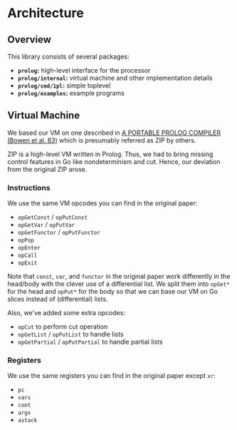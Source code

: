 # Architecture

## Overview

This library consists of several packages:

- **`prolog`:** high-level interface for the processor
- **`prolog/internal`:** virtual machine and other implementation details
- **`prolog/cmd/1pl`:** simple toplevel
- **`prolog/examples`:** example programs

## Virtual Machine

We based our VM on one described in [A PORTABLE PROLOG COMPILER (Bowen et al. 83)](http://www.softwarepreservation.org/projects/prolog/lisbon/lpw83/p74-Bowen.pdf) which is presumably referred as ZIP by others.

ZIP is a high-level VM written in Prolog.
Thus, we had to bring missing control features in Go like nondeterminism and cut.
Hence, our deviation from the original ZIP arose.

### Instructions

We use the same VM opcodes you can find in the original paper:

- `opGetConst` / `opPutConst`
- `opGetVar` / `opPutVar`
- `opGetFunctor` / `opPutFunctor`
- `opPop`
- `opEnter`
- `opCall`
- `opExit`

Note that `const`, `var`, and `functor` in the original paper work differently in the head/body with the clever use of a differential list.
We split them into `opGet*` for the head and `opPut*` for the body so that we can base our VM on Go slices instead of (differential) lists.

Also, we've added some extra opcodes:

- `opCut` to perform cut operation
- `opGetList` / `opPutList` to handle lists
- `opGetPartial` / `opPutPartial` to handle partial lists

### Registers

We use the same registers you can find in the original paper except `xr`:

- `pc`
- `vars`
- `cont`
- `args`
- `astack`
